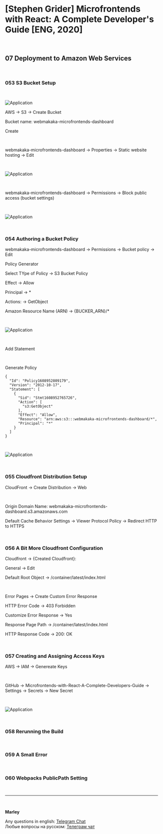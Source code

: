 # [Stephen Grider] Microfrontends with React: A Complete Developer's Guide [ENG, 2020]

<br/>

## 07 Deployment to Amazon Web Services

<br/>

### 053 S3 Bucket Setup

<br/>

![Application](/img/pic-m07-p01.png?raw=true)

AWS -> S3 -> Create Bucket

Bucket name: webmakaka-microfrontends-dashboard

Create

<br/>

webmakaka-microfrontends-dashboard -> Properties -> Static website hosting -> Edit

<br/>

![Application](/img/pic-m07-p02.png?raw=true)

<br/>

webmakaka-microfrontends-dashboard -> Permissions -> Block public access (bucket settings)

<br/>

![Application](/img/pic-m07-p03.png?raw=true)

<br/>

### 054 Authoring a Bucket Policy

webmakaka-microfrontends-dashboard -> Permissions -> Bucket policy -> Edit

Policy Generator

Select TYpe of Policy -> S3 Bucket Policy

Effect -> Allow

Principal -> \*

Actions: -> GetObject

Amazon Resource Name (ARN) -> {BUCKER_ARN}/\*

<br/>

![Application](/img/pic-m07-p04.png?raw=true)

<br/>

Add Statement

<br/>

Generate Policy

```
{
  "Id": "Policy1608952809179",
  "Version": "2012-10-17",
  "Statement": [
    {
      "Sid": "Stmt1608952765726",
      "Action": [
        "s3:GetObject"
      ],
      "Effect": "Allow",
      "Resource": "arn:aws:s3:::webmakaka-microfrontends-dashboard/*",
      "Principal": "*"
    }
  ]
}
```

<br/>

![Application](/img/pic-m07-p05.png?raw=true)

<br/>

### 055 Cloudfront Distribution Setup

CloudFront -> Create Distribution -> Web

<br/>

Origin Domain Name: webmakaka-microfrontends-dashboard.s3.amazonaws.com

Default Cache Behavior Settings -> Viewer Protocol Policy -> Redirect HTTP to HTTPS

<br/>

### 056 A Bit More Cloudfront Configuration

Cloudfront -> {Created Cloudfront}:

General -> Edit

Default Root Object -> /container/latest/index.html

<br/>

Error Pages -> Create Custom Error Response

HTTP Error Code -> 403 Forbidden

Customize Error Response -> Yes

Response Page Path -> /container/latest/index.html

HTTP Response Code -> 200: OK

<br/>

### 057 Creating and Assigning Access Keys

AWS -> IAM -> Genereate Keys

<br/>

GitHub -> Microfrontends-with-React-A-Complete-Developers-Guide -> Settings -> Secrets -> New Secret

<br/>

![Application](/img/pic-m07-p06.png?raw=true)

<br/>

### 058 Rerunning the Build

<br/>

### 059 A Small Error

<br/>

### 060 Webpacks PublicPath Setting

<br/>

---

<br/>

**Marley**

Any questions in english: <a href="https://jsdev.org/chat/">Telegram Chat</a>  
Любые вопросы на русском: <a href="https://jsdev.ru/chat/">Телеграм чат</a>
